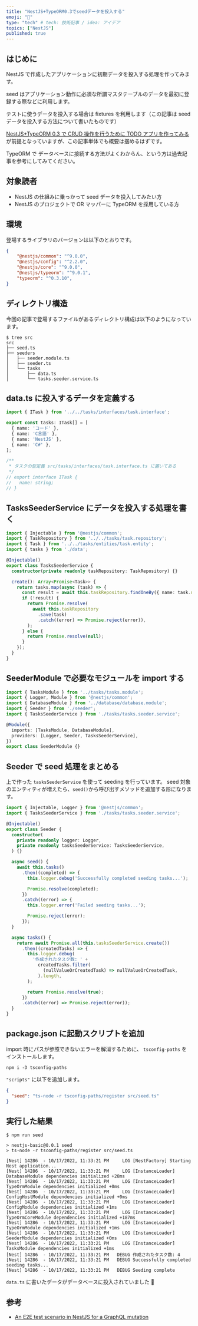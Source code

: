```yaml
---
title: "NestJS+TypeORM0.3でseedデータを投入する"
emoji: "🍣"
type: "tech" # tech: 技術記事 / idea: アイデア
topics: ["NestJS"]
published: true
---
```


## はじめに

NestJS で作成したアプリケーションに初期データを投入する処理を作ってみます。

seed はアプリケーション動作に必須な所謂マスタテーブルのデータを最初に登録する際などに利用します。

テストに使うデータを投入する場合は fixtures を利用します（この記事は seed データを投入する方法について書いたものです）

[NestJS+TypeORM 0.3 で CRUD 操作を行うために TODO アプリを作ってみる](https://zenn.dev/fjsh/articles/nestjs-with-typeorm)が前提となっていますが、この記事単体でも概要は掴めるはずです。

TypeORM で データベースに接続する方法がよくわからん、という方は過去記事を参考にしてみてください。

## 対象読者

- NestJS の仕組みに乗っかって seed データを投入してみたい方
- NestJS のプロジェクトで OR マッパーに TypeORM を採用している方

## 環境

登場するライブラリのバージョンは以下のとおりです。

```json:package.json
{
    "@nestjs/common": "^9.0.0",
    "@nestjs/config": "^2.2.0",
    "@nestjs/core": "^9.0.0",
    "@nestjs/typeorm": "^9.0.1",
    "typeorm": "^0.3.10",
}
```

## ディレクトリ構造

今回の記事で登場するファイルがあるディレクトリ構成は以下のようになっています。

```
$ tree src
src
├── seed.ts
├── seeders
│   ├── seeder.module.ts
│   ├── seeder.ts
│   └── tasks
│       ├── data.ts
│       └── tasks.seeder.service.ts
```

## data.ts に投入するデータを定義する

```ts:src/seeders/tasks/data.ts
import { ITask } from '../../tasks/interfaces/task.interface';

export const tasks: ITask[] = [
  { name: 'コード' },
  { name: 'C言語' },
  { name: 'NestJS' },
  { name: 'C#' },
];

/**
 * タスクの型定義 src/tasks/interfaces/task.interface.ts に置いてある
 */
// export interface ITask {
//   name: string;
// }


```

## TasksSeederService にデータを投入する処理を書く

```ts:src/seeders/tasks/tasks.seeder.service.ts
import { Injectable } from '@nestjs/common';
import { TaskRepository } from '../../tasks/task.repository';
import { Task } from '../../tasks/entities/task.entity';
import { tasks } from './data';

@Injectable()
export class TasksSeederService {
  constructor(private readonly taskRepository: TaskRepository) {}

  create(): Array<Promise<Task>> {
    return tasks.map(async (task) => {
      const result = await this.taskRepository.findOneBy({ name: task.name });
      if (!result) {
        return Promise.resolve(
          await this.taskRepository
            .save(task)
            .catch((error) => Promise.reject(error)),
        );
      } else {
        return Promise.resolve(null);
      }
    });
  }
}
```

## SeederModule で必要なモジュールを import する

```ts:src/seeders/seeder.module.ts
import { TasksModule } from '../tasks/tasks.module';
import { Logger, Module } from '@nestjs/common';
import { DatabaseModule } from '../database/database.module';
import { Seeder } from './seeder';
import { TasksSeederService } from './tasks/tasks.seeder.service';

@Module({
  imports: [TasksModule, DatabaseModule],
  providers: [Logger, Seeder, TasksSeederService],
})
export class SeederModule {}

```

## Seeder で seed 処理をまとめる

上で作った `tasksSeederService` を使って seeding を行っています。
seed 対象のエンティティが増えたら、`seed()`から呼び出すメソッドを追加する形になります。

```ts:src/seeders/seeder.ts
import { Injectable, Logger } from '@nestjs/common';
import { TasksSeederService } from './tasks/tasks.seeder.service';

@Injectable()
export class Seeder {
  constructor(
    private readonly logger: Logger,
    private readonly tasksSeederService: TasksSeederService,
  ) {}

  async seed() {
    await this.tasks()
      .then((completed) => {
        this.logger.debug('Successfully completed seeding tasks...');

        Promise.resolve(completed);
      })
      .catch((error) => {
        this.logger.error('Failed seeding tasks...');

        Promise.reject(error);
      });
  }

  async tasks() {
    return await Promise.all(this.tasksSeederService.create())
      .then((createdTasks) => {
        this.logger.debug(
          '作成されたタスク数: ' +
            createdTasks.filter(
              (nullValueOrCreatedTask) => nullValueOrCreatedTask,
            ).length,
        );

        return Promise.resolve(true);
      })
      .catch((error) => Promise.reject(error));
  }
}
```

## package.json に起動スクリプトを追加

import 時にパスが参照できないエラーを解消するために、 `tsconfig-paths` をインストールします。

```console
npm i -D tsconfig-paths
```

`"scripts"` に以下を追加します。

```json
{
  "seed": "ts-node -r tsconfig-paths/register src/seed.ts"
}
```

## 実行した結果

```console
$ npm run seed

> nestjs-basic@0.0.1 seed
> ts-node -r tsconfig-paths/register src/seed.ts

[Nest] 14286  - 10/17/2022, 11:33:21 PM     LOG [NestFactory] Starting Nest application...
[Nest] 14286  - 10/17/2022, 11:33:21 PM     LOG [InstanceLoader] DatabaseModule dependencies initialized +28ms
[Nest] 14286  - 10/17/2022, 11:33:21 PM     LOG [InstanceLoader] TypeOrmModule dependencies initialized +0ms
[Nest] 14286  - 10/17/2022, 11:33:21 PM     LOG [InstanceLoader] ConfigHostModule dependencies initialized +0ms
[Nest] 14286  - 10/17/2022, 11:33:21 PM     LOG [InstanceLoader] ConfigModule dependencies initialized +1ms
[Nest] 14286  - 10/17/2022, 11:33:21 PM     LOG [InstanceLoader] TypeOrmCoreModule dependencies initialized +187ms
[Nest] 14286  - 10/17/2022, 11:33:21 PM     LOG [InstanceLoader] TypeOrmModule dependencies initialized +1ms
[Nest] 14286  - 10/17/2022, 11:33:21 PM     LOG [InstanceLoader] SeederModule dependencies initialized +0ms
[Nest] 14286  - 10/17/2022, 11:33:21 PM     LOG [InstanceLoader] TasksModule dependencies initialized +1ms
[Nest] 14286  - 10/17/2022, 11:33:21 PM   DEBUG 作成されたタスク数: 4
[Nest] 14286  - 10/17/2022, 11:33:21 PM   DEBUG Successfully completed seeding tasks...
[Nest] 14286  - 10/17/2022, 11:33:21 PM   DEBUG Seeding complete
```

`data.ts` に書いたデータがデータベースに投入されていました 👏

## 参考

- [An E2E test scenario in NestJS for a GraphQL mutation](https://selleo.com/til/posts/epi7h0iajl-an-e2e-test-scenario-in-nestjs-for-a-graphql-mutation)
